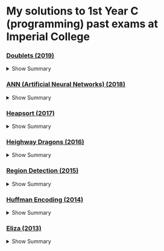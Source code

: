 # My solutions to 1st Year C (programming) past exams at Imperial College

### [Doublets (2019)](doublets/README.md)
<details>

<summary>Show Summary</summary>

    Create a tree based algorithm to build a valid chain of words in order to win a game of doublets.

</details>

### [ANN (Artificial Neural Networks) (2018)](ann/README.md)
<details>

<summary>Show Summary</summary>

    Create and test an artificial neural network that is trained using the XOR function.

</details>

### [Heapsort (2017)](heapsort/README.md)
<details>

<summary>Show Summary</summary>

    - Implementing the max heapsort algorithm within C using various data structs.
    - Aim is to run the max heapsort algorithm on a bunch of characters.

</details>

### [Heighway Dragons (2016)](heighway/README.md)
<details>

<summary>Show Summary</summary>

    - Draw a fractal curve using L-systems.
    - Use axioms and rules to recursively build patterns by translating them into turtle commands.
    - Using a simple understanding of co-ordinate geometry, program a turtle to trace the pattern.
    - Deal with debugging faulty code.

</details>

### [Region Detection (2015)](region/README.md)
<details>

<summary>Show Summary</summary>

    - Create an algorithm to detect if any objects in an image collide with each other.
    - Create a tree based structure to hold all data on objects within regions.
        - Populate the tree based structure such that embedded objects are always children of their parents.
     - Create a dynamic linked list structure to hold all adjacent objects/regions
        - Populate the linked list structure such that adjacent regions are stored next to each other.
    - Create an algorithm to traverse the linked list and tree structures to find any collisions.

</details>


### [Huffman Encoding (2014)](huffman/README.md)
<details>

<summary>Show Summary</summary>

    - Create a binary tree(-like) data structure with all the functions to add, find and delete elements from it.
    - Create encoding and decoding instructions to extract/insert any word from the tree structure.

</details>


### [Eliza (2013)](eliza/README.md)
<details>

<summary>Show Summary</summary>

    - Create a natural language processing algorithm to implement an ELIZA-like program, which emulates the effect of talking to a psychiatrist.
    - Develop string proccesing functions within C.
    - Build a dynamically linked list with necessary functions to add and delete from the list.
    - Deal with memory leaks.

</details>

